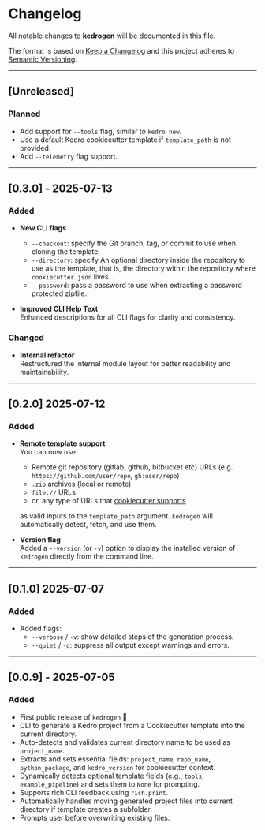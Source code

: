 # Changelog

All notable changes to **kedrogen** will be documented in this file.

The format is based on [Keep a Changelog](https://keepachangelog.com/en/1.0.0/)
and this project adheres to [Semantic Versioning](https://semver.org/spec/v2.0.0.html).

---

## [Unreleased]

### Planned
- Add support for `--tools` flag, similar to `kedro new`.
- Use a default Kedro cookiecutter template if `template_path` is not provided.
- Add `--telemetry` flag support.

---

## [0.3.0] - 2025-07-13

### Added
- **New CLI flags**  
  - `--checkout`: specify the Git branch, tag, or commit to use when cloning the template.
  - `--directory`: specify An optional directory inside the repository to use as the template, that is,
                   the directory within the repository where `cookiecutter.json` lives.
  - `--password`: pass a password to use when extracting a password protected zipfile.

- **Improved CLI Help Text**  
  Enhanced descriptions for all CLI flags for clarity and consistency.

### Changed
- **Internal refactor**  
  Restructured the internal module layout for better readability and maintainability.

---

## [0.2.0] 2025-07-12

### Added
- **Remote template support**  
  You can now use:
  - Remote git repository (gitlab, github, bitbucket etc) URLs (e.g. `https://github.com/user/repo`, `gh:user/repo`)
  - `.zip` archives (local or remote)
  - `file://` URLs
  - or, any type of URLs that [cookiecutter supports](https://cookiecutter.readthedocs.io/en/stable/usage.html#works-directly-with-git-and-hg-mercurial-repos-too)

  as valid inputs to the `template_path` argument. `kedrogen` will automatically detect, fetch, and use them.

- **Version flag**  
  Added a `--version` (or `-v`) option to display the installed version of `kedrogen` directly from the command line.

---

## [0.1.0] 2025-07-07

### Added

- Added flags:
  - `--verbose` / `-v`: show detailed steps of the generation process.
  - `--quiet` / `-q`: suppress all output except warnings and errors.

---

## [0.0.9] - 2025-07-05

### Added
- First public release of `kedrogen` 🎉
- CLI to generate a Kedro project from a Cookiecutter template into the current directory.
- Auto-detects and validates current directory name to be used as `project_name`.
- Extracts and sets essential fields: `project_name`, `repo_name`, `python_package`, and `kedro_version` for cookiecutter context.
- Dynamically detects optional template fields (e.g., `tools`, `example_pipeline`) and sets them to `None` for prompting.
- Supports rich CLI feedback using `rich.print`.
- Automatically handles moving generated project files into current directory if template creates a subfolder.
- Prompts user before overwriting existing files.



